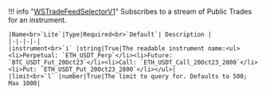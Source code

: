 !!! info "[WSTradeFeedSelectorV1](/../../schemas/ws_trade_feed_selector_v1)"
    Subscribes to a stream of Public Trades for an instrument.<br>

    |Name<br>`Lite`|Type|Required<br>`Default`| Description |
    |-|-|-|-|
    |instrument<br>`i` |string|True|The readable instrument name:<ul><li>Perpetual: `ETH_USDT_Perp`</li><li>Future: `BTC_USDT_Fut_20Oct23`</li><li>Call: `ETH_USDT_Call_20Oct23_2800`</li><li>Put: `ETH_USDT_Put_20Oct23_2800`</li></ul>|
    |limit<br>`l` |number|True|The limit to query for. Defaults to 500; Max 1000|
